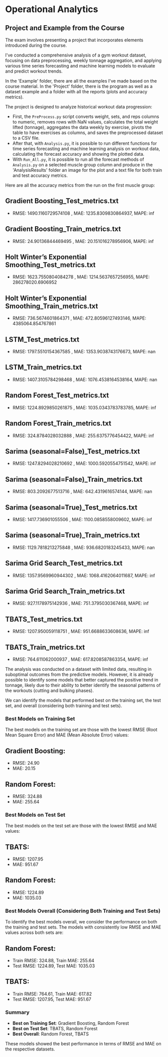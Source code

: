 # Operational Analytics
## Project and Example from the Course

The exam involves presenting a project that incorporates elements introduced during the course. 

I've conducted a comprehensive analysis of a gym workout dataset, focusing on data preprocessing, weekly tonnage aggregation, and applying various time series forecasting and machine learning models to evaluate and predict workout trends.

In the 'Example' folder, there are all the examples I've made based on the course material.
In the 'Project' folder, there is the program as well as a dataset example and a folder with all the reports (plots and accuracy metrics).

The project is designed to analyze historical workout data progression:
- First, the `PreProcess.py` script converts weight, sets, and reps columns to numeric, removes rows with NaN values, calculates the total weight lifted (tonnage), aggregates the data weekly by exercise, pivots the table to have exercises as columns, and saves the preprocessed dataset to a CSV file.
- After that, with `Analysis.py`, it is possible to run different functions for time series forecasting and machine learning analysis on workout data, calculating the forecast accuracy and showing the plotted data.
- With `Run_All.py`, it is possible to run all the forecast methods of `Analysis.py` on a selected muscle group column and produce in the 'AnalysisResults' folder an image for the plot and a text file for both train and test accuracy metrics.

Here are all the accuracy metrics from the run on the first muscle group:

## Gradient Boosting_Test_metrics.txt
 - RMSE: 1490.1160729574108 , MAE: 1235.8309830864937, MAPE: inf
## Gradient Boosting_Train_metrics.txt
 - RMSE: 24.90136844469495 , MAE: 20.151016278956906, MAPE: inf
## Holt Winter’s Exponential Smoothing_Test_metrics.txt
 - RMSE: 1623.7550804084278 , MAE: 1214.5637657256955, MAPE: 286278020.6906952
## Holt Winter’s Exponential Smoothing_Train_metrics.txt
 - RMSE: 736.5674601864371 , MAE: 472.80596127493146, MAPE: 4385064.854767861
## LSTM_Test_metrics.txt
 - RMSE: 1797.5510154367585 , MAE: 1353.9038743176673, MAPE: nan
## LSTM_Train_metrics.txt
 - RMSE: 1407.3105784298468 , MAE: 1076.4538164538164, MAPE: nan
## Random Forest_Test_metrics.txt
 - RMSE: 1224.8929850261875 , MAE: 1035.0343783783785, MAPE: inf
## Random Forest_Train_metrics.txt
 - RMSE: 324.8784028032888 , MAE: 255.6375776454422, MAPE: inf
## Sarima (seasonal=False)_Test_metrics.txt
 - RMSE: 1247.8294028210692 , MAE: 1000.5920554751542, MAPE: inf
## Sarima (seasonal=False)_Train_metrics.txt
 - RMSE: 803.2092677513716 , MAE: 642.4319616574144, MAPE: nan
## Sarima (seasonal=True)_Test_metrics.txt
 - RMSE: 1417.736901055506 , MAE: 1100.0858558009602, MAPE: inf
## Sarima (seasonal=True)_Train_metrics.txt
 - RMSE: 1129.7818213275848 , MAE: 936.6820183245433, MAPE: nan
## Sarima Grid Search_Test_metrics.txt
 - RMSE: 1357.9569960944302 , MAE: 1068.4162064011687, MAPE: inf
## Sarima Grid Search_Train_metrics.txt
 - RMSE: 927.1178975142936 , MAE: 751.3795030367468, MAPE: inf
## TBATS_Test_metrics.txt
 - RMSE: 1207.950059118751 , MAE: 951.6688633608636, MAPE: inf
## TBATS_Train_metrics.txt
 - RMSE: 764.611062000937 , MAE: 617.8208587863354, MAPE: inf

The analysis was conducted on a dataset with limited data, resulting in suboptimal outcomes from the predictive models. However, it is already possible to identify some models that better captured the positive trend in tonnage, likely due to their ability to better identify the seasonal patterns of the workouts (cutting and bulking phases).

We can identify the models that performed best on the training set, the test set, and overall (considering both training and test sets).

### Best Models on Training Set
The best models on the training set are those with the lowest RMSE (Root Mean Square Error) and MAE (Mean Absolute Error) values:

## Gradient Boosting:
 - RMSE: 24.90
 - MAE: 20.15

## Random Forest:
 - RMSE: 324.88
 - MAE: 255.64

### Best Models on Test Set
The best models on the test set are those with the lowest RMSE and MAE values:

## TBATS:
 - RMSE: 1207.95
 - MAE: 951.67

## Random Forest:
 - RMSE: 1224.89
 - MAE: 1035.03

### Best Models Overall (Considering Both Training and Test Sets)
To identify the best models overall, we consider the performance on both the training and test sets. The models with consistently low RMSE and MAE values across both sets are:

## Random Forest:
 - Train RMSE: 324.88, Train MAE: 255.64
 - Test RMSE: 1224.89, Test MAE: 1035.03

## TBATS:
 - Train RMSE: 764.61, Train MAE: 617.82
 - Test RMSE: 1207.95, Test MAE: 951.67

### Summary
- **Best on Training Set**: Gradient Boosting, Random Forest
- **Best on Test Set**: TBATS, Random Forest
- **Best Overall**: Random Forest, TBATS

These models showed the best performance in terms of RMSE and MAE on the respective datasets.